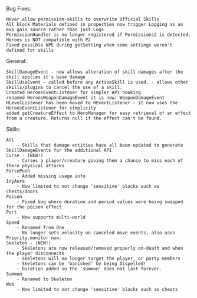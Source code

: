 Bug Fixes:

    Never allow permission-skills to overwrite Official Skills
	All block Materials defined in properties now trigger Logging as an exp gain source rather than just Logs
	PermissionHandler is no longer registered if Permissions2 is detected. Heroes is NOT compatible with P2
	Fixed possible NPE during getSetting when some settings weren't defined for skills

General:

	SkillDamageEvent - now allows alteration of skill damages after the skill applies it's base damage
	SkillUseEvent - called before any ActiveSkill is used. - allows other skills/plugins to cancel the use of a skill.
	Created HeroesEventListener for simpler API hooking
	renamed HeroesWeaponDamageEvent it is now: WeaponDamageEvent
	HLevelListener has been moved to HEventListener - it now uses the HeroesEventListener for simplicity
	added getCreatureEffect to HeroManager for easy retrieval of an effect from a creature. Returns null if the effect can't be found.

Skills:

    All
        - Skills that damage entities have all been updated to generate SkillDamageEvents for the additional API
    Curse - (NEW!)
        - Curses a player/creature giving them a chance to miss each of there physical attacks
    ForcePush
        - Added missing usage info
    IcyAura
        - Now limited to not change 'sensitive' blocks such as chests/doors
    Poison
        - Fixed bug where duration and period values were being swapped for the poison effect
    Port
        - Now supports multi-world
    Speed
    	- Renamed from One
    	- No longer sets velocity on canceled move events, also uses Priority.monitor now.
    Skeleton - (NEW!)
        - Skeletons are now released/removed properly on-death and when the player disconnects
        - Skeletons will no longer target the player, or party members
        - Skeletons can be 'banished' by being Dispelled!
        - Duration added so the 'summon' does not last forever.
    Summon
        - Renamed to Skeleton
    Web
        - Now limited to not change 'sensitive' blocks such as chests
